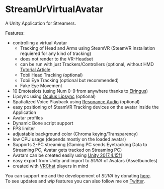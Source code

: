 # StreamUrVirtualAvatar

A Unity Application for Streamers.

Features:
  - controlling a virtual Avatar
    - Tracking of Head and Arms using SteamVR (SteamVR installation requiered for any kind of tracking)
    - does not render to the VR-Headset
    - can be run with just Trackers/Controllers (optional, without HMD [Tutorial Article](https://vvvv.org/blog/using-htc-vive-trackers-without-headset)
    - Tobii Head Tracking (optional)
    - Tobii Eye Tracking (optional but recommended)
    - Fake Eye Movement 
  - 10 Emoteslots (using Num 0-9 from anywhere thanks to [Elringus](https://elringus.me/using-windows-rawinput-api-in-unity/))
  - Lipsync using [Oculus Lipsync](https://developer.oculus.com/documentation/audiosdk/latest/concepts/book-audio-ovrlipsync/) (optional)
  - Spatialized Voice Playback using [Resonance Audio](https://resonance-audio.github.io/resonance-audio/) (optional)
  - easy positioning of SteamVR Tracking devices on the avatar inside the Application
  - Avatar profiles
  - Dynamic Bone script support
  - FPS limiter
  - adjustable background color (Chroma keying/Transparency)
  - low CPU usage (depends mostly on the loaded avatar)
  - Supports 2-PC streaming (Gaming PC sends Eyetracking Data to Streaming PC, Avatar gets tracked on Streaming PC)
  - Avatars can be created easily using [Unity 2017.4.15f1](https://unity3d.com/get-unity/download/archive)  
  - easy export from Unity and import to *SUVA* of Avatars (Assetbundles)
  - created with [VRChat](https://vrchat.com/) players in mind

You can support me and the developement of *SUVA* by donating [here](https://www.paypal.com/cgi-bin/webscr?cmd=_s-xclick&hosted_button_id=SJFFFCZXTGHAL&source=url).<br/>
To see updates and *wip* features you can also follow me on [Twitter](https://twitter.com/GuriboVR).
